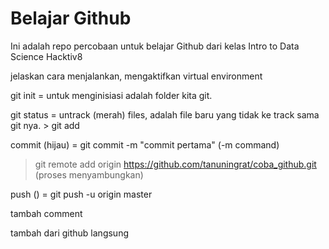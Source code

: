 # Belajar Github

Ini adalah repo percobaan untuk belajar Github
dari kelas Intro to Data Science Hacktiv8

jelaskan cara menjalankan, mengaktifkan virtual environment

git init = untuk menginisiasi adalah folder kita git.

git status = untrack (merah) files, adalah file baru yang tidak ke track sama git nya. > git add

commit (hijau) = git commit -m "commit pertama" (-m command)
> git remote add origin https://github.com/tanuningrat/coba_github.git (proses menyambungkan)

push () = git push -u origin master

>>>>>>>>>>>>>>>>>>>>>>>>>>>>>>>>>>>>>>>>>>>>>>>>
tambah comment


tambah dari github langsung

